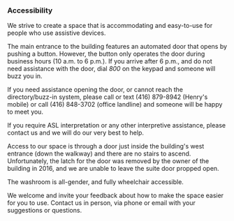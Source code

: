 ### Accessibility

We strive to create a space that is accommodating and easy-to-use for people who use assistive devices.

The main entrance to the building features an automated door that opens by pushing a button. However, the button only operates the door during business hours (10 a.m. to 6 p.m.). If you arrive after 6 p.m., and do not need assistance with the door, dial _800_ on the keypad and someone will buzz you in.

If you need assistance opening the door, or cannot reach the directory/buzz-in system, please call or text (416) 879-8942 (Henry's mobile) or call (416) 848-3702 (office landline) and someone will be happy to meet you.

If you require ASL interpretation or any other interpretive assistance, please contact us and we will do our very best to help.

Access to our space is through a door just inside the building's west entrance (down the walkway) and there are no stairs to ascend. Unfortunately, the latch for the door was removed by the owner of the building in 2016, and we are unable to leave the suite door propped open.

The washroom is all-gender, and fully wheelchair accessible.

We welcome and invite your feedback about how to make the space easier for you to use. Contact us in person, via phone or email with your suggestions or questions.
